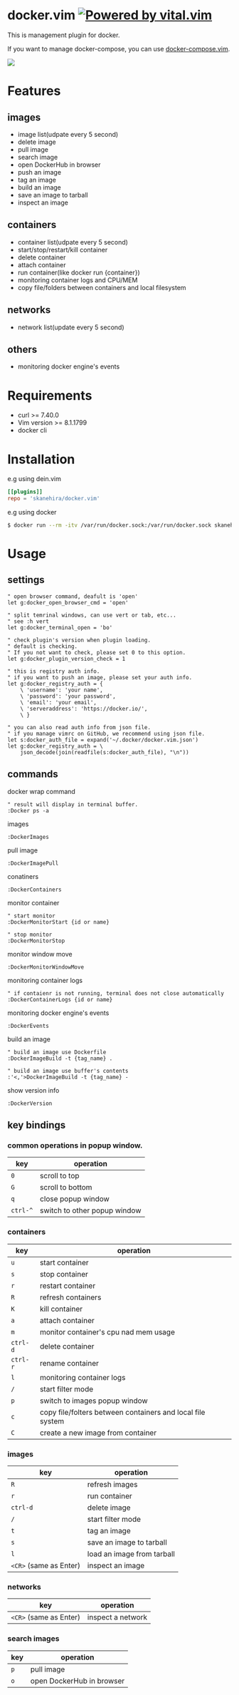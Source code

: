 # docker.vim [![Powered by vital.vim](https://img.shields.io/badge/powered%20by-vital.vim-80273f.svg)](https://github.com/vim-jp/vital.vim)

This is management plugin for docker.

If you want to manage docker-compose, you can use [docker-compose.vim](https://github.com/skanehira/docker-compose.vim).

![](https://imgur.com/5h1FufL.gif)

# Features
## images
- image list(udpate every 5 second)
- delete image
- pull image
- search image
- open DockerHub in browser
- push an image
- tag an image
- build an image
- save an image to tarball
- inspect an image

## containers
- container list(udpate every 5 second)
- start/stop/restart/kill container
- delete container
- attach container
- run container(like docker run {container})
- monitoring container logs and CPU/MEM
- copy file/folders between containers and local filesystem

## networks
- network list(update every 5 second)

## others
- monitoring docker engine's events

# Requirements
- curl >= 7.40.0
- Vim version >= 8.1.1799
- docker cli

# Installation
e.g using dein.vim

```toml
[[plugins]]
repo = 'skanehira/docker.vim'
```

e.g using docker

```sh
$ docker run --rm -itv /var/run/docker.sock:/var/run/docker.sock skanehira/docker.vim
```

# Usage
## settings
```vim
" open browser command, deafult is 'open'
let g:docker_open_browser_cmd = 'open'

" split temrinal windows, can use vert or tab, etc...
" see :h vert
let g:docker_terminal_open = 'bo'

" check plugin's version when plugin loading.
" default is checking.
" If you not want to check, please set 0 to this option.
let g:docker_plugin_version_check = 1

" this is registry auth info.
" if you want to push an image, please set your auth info.
let g:docker_registry_auth = {
	\ 'username': 'your name',
	\ 'password': 'your password',
	\ 'email': 'your email',
	\ 'serveraddress': 'https://docker.io/',
	\ }

" you can also read auth info from json file.
" if you manage vimrc on GitHub, we recommend using json file.
let s:docker_auth_file = expand('~/.docker/docker.vim.json')
let g:docker_registry_auth = \
	json_decode(join(readfile(s:docker_auth_file), "\n"))
```

## commands
docker wrap command

```vim
" result will display in terminal buffer.
:Docker ps -a
```

images
```vim
:DockerImages
```

pull image
```vim
:DockerImagePull
```

conatiners
```vim
:DockerContainers
```

monitor container
```vim
" start monitor
:DockerMonitorStart {id or name}

" stop monitor
:DockerMonitorStop
```

monitor window move
```vim
:DockerMonitorWindowMove
```

monitoring container logs
```vim
" if contaienr is not running, terminal does not close automatically
:DockerContainerLogs {id or name}
```

monitoring docker engine's events
```vim
:DockerEvents
```

build an image
```vim
" build an image use Dockerfile
:DockerImageBuild -t {tag_name} .

" build an image use buffer's contents
:'<,'>DockerImageBuild -t {tag_name} -
```

show version info
```vim
:DockerVersion
```

## key bindings
### common operations in popup window.

| key      | operation                    |
|----------|------------------------------|
| `0`      | scroll to top                |
| `G`      | scroll to bottom             |
| `q`      | close popup window           |
| `ctrl-^` | switch to other popup window |

### containers

| key      | operation                                                  |
|----------|------------------------------------------------------------|
| `u`      | start container                                            |
| `s`      | stop container                                             |
| `r`      | restart container                                          |
| `R`      | refresh containers                                         |
| `K`      | kill container                                             |
| `a`      | attach container                                           |
| `m`      | monitor container's cpu nad mem usage                      |
| `ctrl-d` | delete container                                           |
| `ctrl-r` | rename container                                           |
| `l`      | monitoring container logs                                  |
| `/`      | start filter mode                                          |
| `p`      | switch to images popup window                              |
| `c`      | copy file/folters between containers and local file system |
| `C`      | create a new image from container                          |

### images

| key                    | operation                         |
|------------------------|-----------------------------------|
| `R`                    | refresh images                    |
| `r`                    | run container                     |
| `ctrl-d`               | delete image                      |
| `/`                    | start filter mode                 |
| `t`                    | tag an image                      |
| `s`                    | save an image to tarball          |
| `l`                    | load an image from tarball        |
| `<CR>` (same as Enter) | inspect an image                  |

### networks
| key                    | operation         |
|------------------------|-------------------|
| `<CR>` (same as Enter) | inspect a network |

### search images

| key | operation                 |
|-----|---------------------------|
| `p` | pull image                |
| `o` | open DockerHub in browser |


